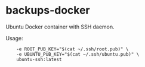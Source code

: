 # backups-docker

Ubuntu Docker container with SSH daemon.

Usage:

```docker run -ti --rm -p 2222:22 \
    -e ROOT_PUB_KEY="$(cat ~/.ssh/root.pub)" \
    -e UBUNTU_PUB_KEY="$(cat ~/.ssh/ubuntu.pub)" \
    ubuntu-ssh:latest
```